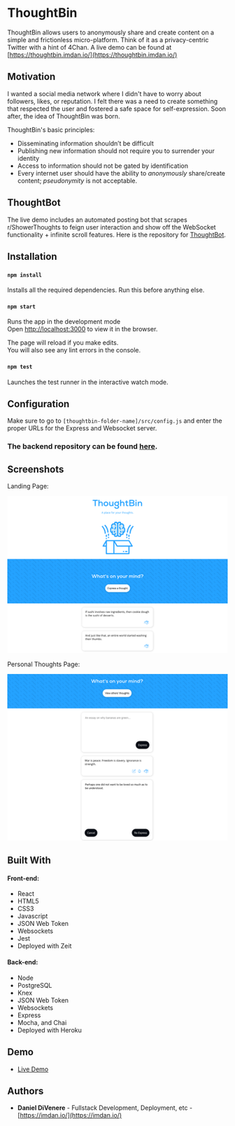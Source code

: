 # ThoughtBin

ThoughtBin allows users to anonymously share and create content on a simple and frictionless micro-platform. Think of it as a privacy-centric Twitter with a hint of 4Chan. A live demo can be found at [https://thoughtbin.imdan.io/](https://thoughtbin.imdan.io/)

## Motivation

I wanted a social media network where I didn't have to worry about followers, likes, or reputation. I felt there was a need to create something that respected the user and fostered a safe space for self-expression. Soon after, the idea of ThoughtBin was born. 

ThoughtBin's basic principles:

* Disseminating information shouldn’t be difficult
* Publishing new information should not require you to surrender your identity
* Access to information should not be gated by identification
* Every internet user should have the ability to *anonymously* share/create content; *pseudonymity* is not acceptable.

## ThoughtBot

The live demo includes an automated posting bot that scrapes r/ShowerThoughts to feign user interaction and show off the WebSocket functionality + infinite scroll features. Here is the repository for [ThoughtBot](https://github.com/dannydi12/thoughtbin-bot).

## Installation

#### `npm install`

Installs all the required dependencies. Run this before anything else.

#### `npm start`

Runs the app in the development mode  
Open  [http://localhost:3000](http://localhost:3000/)  to view it in the browser.

The page will reload if you make edits.  
You will also see any lint errors in the console.

#### `npm test`

Launches the test runner in the interactive watch mode.  

## Configuration

Make sure to go to `[thoughtbin-folder-name]/src/config.js` and enter the proper URLs for the Express and Websocket server. 

### **The backend repository can be found [here](https://github.com/dannydi12/thoughtbin-server).**

## Screenshots
Landing Page:

![landing page](screens/main-page.png)

Personal Thoughts Page:

![user page](screens/user-page.png)

## Built With

#### Front-end:

* React
* HTML5
* CSS3
* Javascript
* JSON Web Token
* Websockets
* Jest
* Deployed with Zeit

#### Back-end:

* Node
* PostgreSQL
* Knex
* JSON Web Token
* Websockets
* Express
* Mocha, and Chai
* Deployed with Heroku

## Demo

- [Live Demo](https://thoughtbin.imdan.io/)

## Authors

* **Daniel DiVenere** - Fullstack Development, Deployment, etc - [https://imdan.io/](https://imdan.io/)